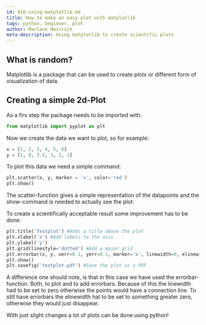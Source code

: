 ```yaml
---
id: 016-using-matplotlib.md
title: How to make an easy plot with matplotlib
tags: python, beginner, plot
author: Marlene Heinrich
meta-description: Using matplotlib to create scientific plots
---
```


## What is random?

Matplotlib is a package that can be used to create plots or different form of
visualization of data.

## Creating a simple 2d-Plot

As a firs step the package needs to be imported with:

```python
from matplotlib import pyplot as plt
```

Now we create the data we want to plot, so for example:
```python
x = [1, 2, 3, 4, 5, 6]
y = [1, 0, 3.5, 3, 2, 1]
```

To plot this data we need a simple command:
```python
plt.scatter(x, y, marker = 'x', color='red')
plt.show()
```
The scatter-function gives a simple representation of the datapoints and the
show-command is needed to actually see the plot.

To create a scientifically acceptable result some improvement has to be done:
```python
plt.title('Testplot') #Adds a title above the plot
plt.xlabel('x') #Add labels to the axis
plt.ylabel('y')
plt.grid(linestyle='dotted') #Add a major grid
plt.errorbar(x, y, xerr=0.1, yerr=0.1, marker='x', linewidth=0, elinewidth=1)
plt.show()
plt.savefig('testplot.pdf') #Save the plot as a PDF
```
A difference one should note, is that in this case we have used the
errorbar-function. Both, to plot and to add errorbars. Because of this the
linewidth had to be set to zero otherwise the points would have a connection
line. To still have errorbars the elinewidth hat to be set to something greater
zero, otherwise they would just disappear.

With just slight changes a lot of plots can be done using python!
